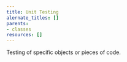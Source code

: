```yaml
---
title: Unit Testing
alernate_titles: []
parents:
- classes
resources: []
---
```


Testing of specific objects or pieces of code.
